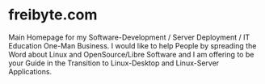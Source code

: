 # freibyte.com
Main Homepage for my Software-Development / Server Deployment / IT Education One-Man Business. I would like to help People by spreading the Word about Linux and OpenSource/Libre Software and I am offering to be your Guide in the Transition to Linux-Desktop and Linux-Server Applications.
